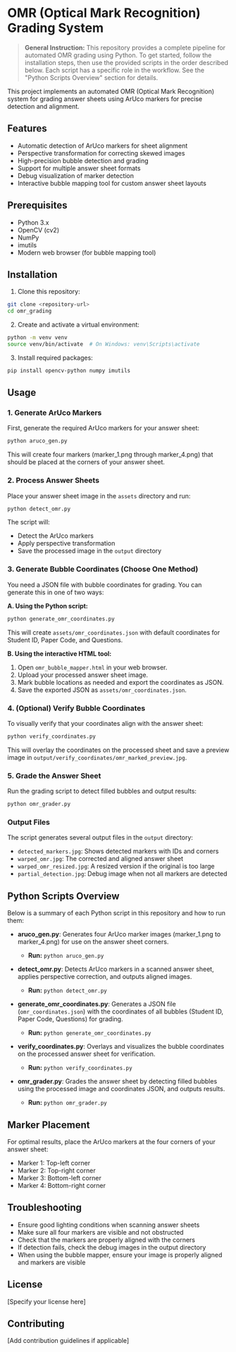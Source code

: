 # OMR (Optical Mark Recognition) Grading System

> **General Instruction:**
> This repository provides a complete pipeline for automated OMR grading using Python. To get started, follow the installation steps, then use the provided scripts in the order described below. Each script has a specific role in the workflow. See the "Python Scripts Overview" section for details.

This project implements an automated OMR (Optical Mark Recognition) system for grading answer sheets using ArUco markers for precise detection and alignment.

## Features

- Automatic detection of ArUco markers for sheet alignment
- Perspective transformation for correcting skewed images
- High-precision bubble detection and grading
- Support for multiple answer sheet formats
- Debug visualization of marker detection
- Interactive bubble mapping tool for custom answer sheet layouts

## Prerequisites

- Python 3.x
- OpenCV (cv2)
- NumPy
- imutils
- Modern web browser (for bubble mapping tool)

## Installation

1. Clone this repository:
```bash
git clone <repository-url>
cd omr_grading
```

2. Create and activate a virtual environment:
```bash
python -m venv venv
source venv/bin/activate  # On Windows: venv\Scripts\activate
```

3. Install required packages:
```bash
pip install opencv-python numpy imutils
```

## Usage

### 1. Generate ArUco Markers

First, generate the required ArUco markers for your answer sheet:
```bash
python aruco_gen.py
```
This will create four markers (marker_1.png through marker_4.png) that should be placed at the corners of your answer sheet.

### 2. Process Answer Sheets

Place your answer sheet image in the `assets` directory and run:
```bash
python detect_omr.py
```

The script will:
- Detect the ArUco markers
- Apply perspective transformation
- Save the processed image in the `output` directory

### 3. Generate Bubble Coordinates (Choose One Method)

You need a JSON file with bubble coordinates for grading. You can generate this in one of two ways:

**A. Using the Python script:**
```bash
python generate_omr_coordinates.py
```
This will create `assets/omr_coordinates.json` with default coordinates for Student ID, Paper Code, and Questions.

**B. Using the interactive HTML tool:**
1. Open `omr_bubble_mapper.html` in your web browser.
2. Upload your processed answer sheet image.
3. Mark bubble locations as needed and export the coordinates as JSON.
4. Save the exported JSON as `assets/omr_coordinates.json`.

### 4. (Optional) Verify Bubble Coordinates

To visually verify that your coordinates align with the answer sheet:
```bash
python verify_coordinates.py
```
This will overlay the coordinates on the processed sheet and save a preview image in `output/verify_coordinates/omr_marked_preview.jpg`.

### 5. Grade the Answer Sheet

Run the grading script to detect filled bubbles and output results:
```bash
python omr_grader.py
```

### Output Files

The script generates several output files in the `output` directory:
- `detected_markers.jpg`: Shows detected markers with IDs and corners
- `warped_omr.jpg`: The corrected and aligned answer sheet
- `warped_omr_resized.jpg`: A resized version if the original is too large
- `partial_detection.jpg`: Debug image when not all markers are detected

## Python Scripts Overview

Below is a summary of each Python script in this repository and how to run them:

- **aruco_gen.py**: Generates four ArUco marker images (marker_1.png to marker_4.png) for use on the answer sheet corners.
  - **Run:** `python aruco_gen.py`

- **detect_omr.py**: Detects ArUco markers in a scanned answer sheet, applies perspective correction, and outputs aligned images.
  - **Run:** `python detect_omr.py`

- **generate_omr_coordinates.py**: Generates a JSON file (`omr_coordinates.json`) with the coordinates of all bubbles (Student ID, Paper Code, Questions) for grading.
  - **Run:** `python generate_omr_coordinates.py`

- **verify_coordinates.py**: Overlays and visualizes the bubble coordinates on the processed answer sheet for verification.
  - **Run:** `python verify_coordinates.py`

- **omr_grader.py**: Grades the answer sheet by detecting filled bubbles using the processed image and coordinates JSON, and outputs results.
  - **Run:** `python omr_grader.py`

## Marker Placement

For optimal results, place the ArUco markers at the four corners of your answer sheet:
- Marker 1: Top-left corner
- Marker 2: Top-right corner
- Marker 3: Bottom-left corner
- Marker 4: Bottom-right corner

## Troubleshooting

- Ensure good lighting conditions when scanning answer sheets
- Make sure all four markers are visible and not obstructed
- Check that the markers are properly aligned with the corners
- If detection fails, check the debug images in the output directory
- When using the bubble mapper, ensure your image is properly aligned and markers are visible

## License

[Specify your license here]

## Contributing

[Add contribution guidelines if applicable] 